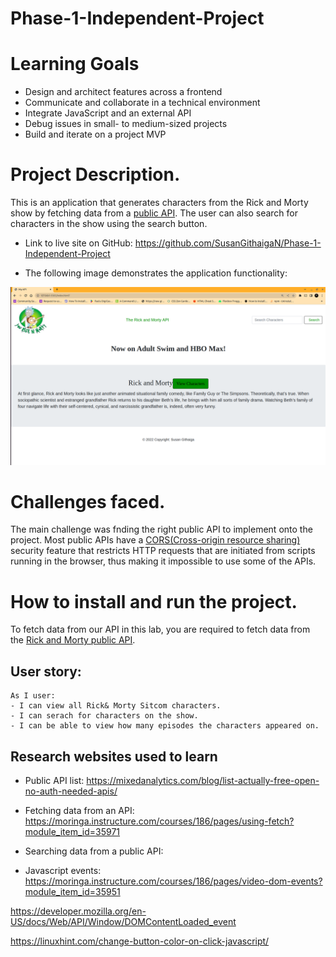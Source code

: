 # Phase-1-Independent-Project

# Learning Goals
* Design and architect features across a frontend
* Communicate and collaborate in a technical environment
* Integrate JavaScript and an external API
* Debug issues in small- to medium-sized projects
* Build and iterate on a project MVP


# Project Description.
 This is an application that generates characters from the Rick and Morty show by fetching data from a [public API](https://rickandmortyapi.com/api/character). The user can also search for characters in the show using the search button.


* Link to live site on GitHub: https://github.com/SusanGithaigaN/Phase-1-Independent-Project 


* The following image demonstrates the application functionality:
<img src ="./project.png">


# Challenges faced.
The main challenge was fnding the right public API to implement onto the project. Most public APIs have a [CORS(Cross-origin resource sharing)](https://developer.mozilla.org/en-US/docs/Web/HTTP/CORS) security feature that restricts HTTP requests that are initiated from scripts running in the browser, thus making it impossible to use some of the APIs.


# How to install and run the project.
To fetch data from our API in this lab, you are required to fetch data from the [Rick and Morty public API](https://rickandmortyapi.com/api/character).

## User story:
```
As I user:
- I can view all Rick& Morty Sitcom characters.
- I can serach for characters on the show.
- I can be able to view how many episodes the characters appeared on.
```

## Research websites used to learn
- Public API list:
https://mixedanalytics.com/blog/list-actually-free-open-no-auth-needed-apis/

- Fetching data from an API:
https://moringa.instructure.com/courses/186/pages/using-fetch?module_item_id=35971

- Searching  data from a public API:


- Javascript events:
https://moringa.instructure.com/courses/186/pages/video-dom-events?module_item_id=35951

https://developer.mozilla.org/en-US/docs/Web/API/Window/DOMContentLoaded_event

https://linuxhint.com/change-button-color-on-click-javascript/
